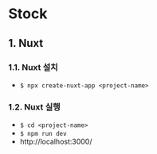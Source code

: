 # Stock

## 1. Nuxt
### 1.1. Nuxt 설치
- ``$ npx create-nuxt-app <project-name>``
### 1.2. Nuxt 실행
- ``$ cd <project-name>``
- ``$ npm run dev``
- http://localhost:3000/
